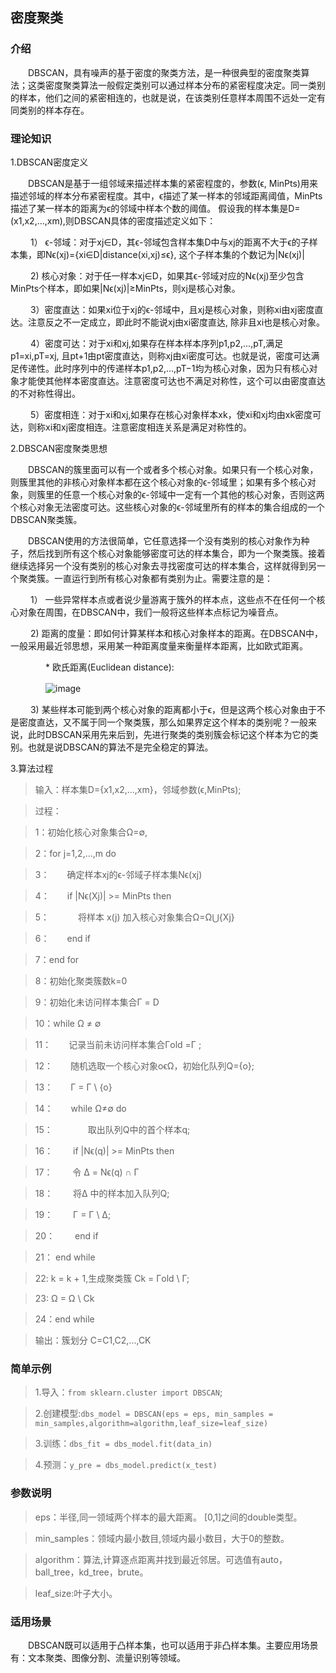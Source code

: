 <h2>密度聚类</h2>

<h3>介绍</h3>

　　DBSCAN，具有噪声的基于密度的聚类方法，是一种很典型的密度聚类算法；这类密度聚类算法一般假定类别可以通过样本分布的紧密程度决定。同一类别的样本，他们之间的紧密相连的，也就是说，在该类别任意样本周围不远处一定有同类别的样本存在。 

<h3>理论知识</h3>

1.DBSCAN密度定义

　　DBSCAN是基于一组邻域来描述样本集的紧密程度的，参数(ϵ, MinPts)用来描述邻域的样本分布紧密程度。其中，ϵ描述了某一样本的邻域距离阈值，MinPts描述了某一样本的距离为ϵ的邻域中样本个数的阈值。
假设我的样本集是D=(x1,x2,...,xm),则DBSCAN具体的密度描述定义如下：

　　 1） ϵ-邻域：对于xj∈D，其ϵ-邻域包含样本集D中与xj的距离不大于ϵ的子样本集，即Nϵ(xj)={xi∈D|distance(xi,xj)≤ϵ}, 这个子样本集的个数记为|Nϵ(xj)|　

　　 2) 核心对象：对于任一样本xj∈D，如果其ϵ-邻域对应的Nϵ(xj)至少包含MinPts个样本，即如果|Nϵ(xj)|≥MinPts，则xj是核心对象。　

　　 3）密度直达：如果xi位于xj的ϵ-邻域中，且xj是核心对象，则称xi由xj密度直达。注意反之不一定成立，即此时不能说xj由xi密度直达, 除非且xi也是核心对象。

　　 4）密度可达：对于xi和xj,如果存在样本样本序列p1,p2,...,pT,满足p1=xi,pT=xj, 且pt+1由pt密度直达，则称xj由xi密度可达。也就是说，密度可达满足传递性。此时序列中的传递样本p1,p2,...,pT−1均为核心对象，因为只有核心对象才能使其他样本密度直达。注意密度可达也不满足对称性，这个可以由密度直达的不对称性得出。

　　 5）密度相连：对于xi和xj,如果存在核心对象样本xk，使xi和xj均由xk密度可达，则称xi和xj密度相连。注意密度相连关系是满足对称性的。

2.DBSCAN密度聚类思想

　　DBSCAN的簇里面可以有一个或者多个核心对象。如果只有一个核心对象，则簇里其他的非核心对象样本都在这个核心对象的ϵ-邻域里；如果有多个核心对象，则簇里的任意一个核心对象的ϵ-邻域中一定有一个其他的核心对象，否则这两个核心对象无法密度可达。这些核心对象的ϵ-邻域里所有的样本的集合组成的一个DBSCAN聚类簇。

　　DBSCAN使用的方法很简单，它任意选择一个没有类别的核心对象作为种子，然后找到所有这个核心对象能够密度可达的样本集合，即为一个聚类簇。接着继续选择另一个没有类别的核心对象去寻找密度可达的样本集合，这样就得到另一个聚类簇。一直运行到所有核心对象都有类别为止。需要注意的是：

　　 1） 一些异常样本点或者说少量游离于簇外的样本点，这些点不在任何一个核心对象在周围，在DBSCAN中，我们一般将这些样本点标记为噪音点。

　　 2) 距离的度量：即如何计算某样本和核心对象样本的距离。在DBSCAN中，一般采用最近邻思想，采用某一种距离度量来衡量样本距离，比如欧式距离。　

　　　　*  欧氏距离(Euclidean distance):

　　　　![image](/uploads/7eda6b0012384d7c6b5543cb5cc2b208/image.png)

　　 3) 某些样本可能到两个核心对象的距离都小于ϵ，但是这两个核心对象由于不是密度直达，又不属于同一个聚类簇，那么如果界定这个样本的类别呢？一般来说，此时DBSCAN采用先来后到，先进行聚类的类别簇会标记这个样本为它的类别。也就是说DBSCAN的算法不是完全稳定的算法。

3.算法过程

> 输入：样本集D={x1,x2,...,xm}，邻域参数(ϵ,MinPts);

> 过程：

> 1：初始化核心对象集合Ω=∅,

> 2：for j=1,2,...,m do

> 3：  确定样本xj的ϵ-邻域子样本集Nϵ(xj)

> 4：  if |Nϵ(Xj)| >= MinPts then

> 5：    将样本 x(j) 加入核心对象集合Ω=Ω⋃{Xj}

> 6：  end if

> 7：end for

> 8：初始化聚类簇数k=0

> 9：初始化未访问样本集合Γ = D

> 10：while Ω ≠ ∅

> 11：  记录当前未访问样本集合Γold =Γ ;

> 12：  随机选取一个核心对象oϵΩ，初始化队列Q={o};

> 13：  Γ = Γ \ {o}

> 14：  while Ω≠∅ do

> 15：    取出队列Q中的首个样本q;

> 16：    if |Nϵ(q)| >= MinPts then

> 17：      令 ∆ = Nϵ(q) ∩ Γ

> 18：      将∆ 中的样本加入队列Q;

> 19：      Γ = Γ \ ∆;

> 20：    end if

> 21：  end while

> 22:  k = k + 1,生成聚类簇 Ck = Γold \ Γ;

> 23:  Ω = Ω \ Ck 

> 24：end while

> 输出：簇划分 C=C1,C2,...,CK

<h3>简单示例</h3>

> 1.导入：`from sklearn.cluster import DBSCAN`;

> 2.创建模型:`dbs_model = DBSCAN(eps = eps, min_samples = min_samples,algorithm=algorithm,leaf_size=leaf_size)`

> 3.训练：`dbs_fit = dbs_model.fit(data_in)`

> 4.预测：`y_pre = dbs_model.predict(x_test)`

<h3>参数说明</h3>

> eps：半径,同一领域两个样本的最大距离。 [0,1]之间的double类型。 

> min_samples：领域内最小数目,领域内最小数目，大于0的整数。

> algorithm：算法,计算逐点距离并找到最近邻居。可选值有auto，ball_tree，kd_tree，brute。

> leaf_size:叶子大小。

<h3>适用场景</h3>

　　DBSCAN既可以适用于凸样本集，也可以适用于非凸样本集。主要应用场景有：文本聚类、图像分割、流量识别等领域。
